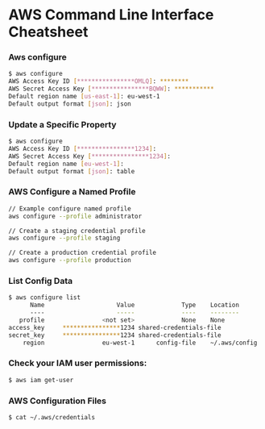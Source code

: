 
# AWS Command Line Interface Cheatsheet

### Aws configure

```sh
$ aws configure
AWS Access Key ID [****************OMLQ]: ********
AWS Secret Access Key [****************BQWW]: ***********
Default region name [us-east-1]: eu-west-1
Default output format [json]: json
```

### Update a Specific Property
```sh
$ aws configure
AWS Access Key ID [****************1234]: 
AWS Secret Access Key [****************1234]: 
Default region name [eu-west-1]: 
Default output format [json]: table
```

### AWS Configure a Named Profile
```sh
// Example configure named profile
aws configure --profile administrator

// Create a staging credential profile
aws configure --profile staging

// Create a production credential profile
aws configure --profile production
```

### List Config Data
```sh
$ aws configure list
      Name                    Value             Type    Location
      ----                    -----             ----    --------
   profile                <not set>             None    None
access_key     ****************1234 shared-credentials-file    
secret_key     ****************1234 shared-credentials-file    
    region                eu-west-1      config-file    ~/.aws/config
```

### Check your IAM user permissions:
```sh
$ aws iam get-user
```

### AWS Configuration Files

```sh
$ cat ~/.aws/credentials
```

